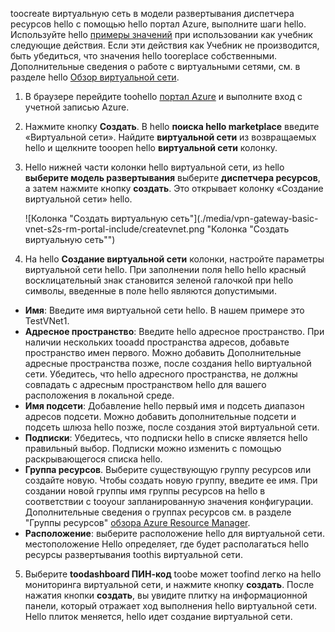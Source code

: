 toocreate виртуальную сеть в модели развертывания диспетчера ресурсов hello с помощью hello портал Azure, выполните шаги hello. Используйте hello [примеры значений](#values) при использовании как учебник следующие действия. Если эти действия как Учебник не производится, быть убедиться, что значения hello tooreplace собственными. Дополнительные сведения о работе с виртуальными сетями, см. в разделе hello [Обзор виртуальной сети](../articles/virtual-network/virtual-networks-overview.md).

1. В браузере перейдите toohello [портал Azure](http://portal.azure.com) и выполните вход с учетной записью Azure.
2. Нажмите кнопку **Создать**. В hello **поиска hello marketplace** введите «Виртуальной сети». Найдите **виртуальной сети** из возвращаемых hello и щелкните tooopen hello **виртуальной сети** колонку.
3. Hello нижней части колонки hello виртуальной сети, из hello **выберите модель развертывания** выберите **диспетчера ресурсов**, а затем нажмите кнопку **создать**. Это открывает колонку «Создание виртуальной сети» hello.

    ![Колонка "Создать виртуальную сеть"](./media/vpn-gateway-basic-vnet-s2s-rm-portal-include/createvnet.png "Колонка "Создать виртуальную сеть"")
4. На hello **Создание виртуальной сети** колонки, настройте параметры виртуальной сети hello. При заполнении поля hello hello красный восклицательный знак становится зеленой галочкой при hello символы, введенные в поле hello являются допустимыми.

  - **Имя**: Введите имя виртуальной сети hello. В нашем примере это TestVNet1.
  - **Адресное пространство**: Введите hello адресное пространство. При наличии нескольких tooadd пространства адресов, добавьте пространство имен первого. Можно добавить Дополнительные адресные пространства позже, после создания hello виртуальной сети. Убедитесь, что hello адресного пространства, не должны совпадать с адресным пространством hello для вашего расположения в локальной среде.
  - **Имя подсети**: Добавление hello первый имя и подсеть диапазон адресов подсети. Можно добавить дополнительные подсети и подсеть шлюза hello позже, после создания этой виртуальной сети. 
  - **Подписки**: Убедитесь, что подписки hello в списке является hello правильный выбор. Подписки можно изменить с помощью раскрывающегося списка hello.
  - **Группа ресурсов**. Выберите существующую группу ресурсов или создайте новую. Чтобы создать новую группу, введите ее имя. При создании новой группы имя группы ресурсов на hello в соответствии с tooyour запланированную значения конфигурации. Дополнительные сведения о группах ресурсов см. в разделе "Группы ресурсов" [обзора Azure Resource Manager](../articles/azure-resource-manager/resource-group-overview.md#resource-groups).
  - **Расположение**: выберите расположение hello для виртуальной сети. местоположение Hello определяет, где будет располагаться hello ресурсы развертывания toothis виртуальной сети.

5. Выберите **toodashboard ПИН-код** toobe может toofind легко на hello мониторинга виртуальной сети, и нажмите кнопку **создать**. После нажатия кнопки **создать**, вы увидите плитку на информационной панели, который отражает ход выполнения hello виртуальной сети. Hello плиток меняется, hello идет создание виртуальной сети.
